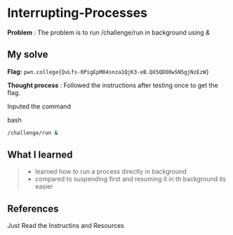 
# Interrupting-Processes

**Problem** : The problem is to run  /challenge/run in background using *&* 

## My solve

**Flag:** `pwn.college{QvLfs-0PigEpM04snza1QjK3-eB.QX5QDO0wSN5gjNzEzW}`

**Thought process** :   Followed the instructions after testing once to get the flag.

Inputed the command

bash
```bash
/challenge/run &


```


## What I learned
> * learned how to run a process directly in background
> * compared to suspending first and resuming it in th background its easier
## References 
Just Read the Instructins and Resources
